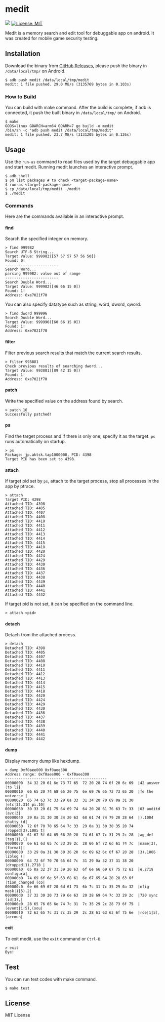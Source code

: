 # medit

![](https://github.com/aktsk/medit/workflows/test/badge.svg)
[![License: MIT](https://img.shields.io/badge/License-MIT-blue.svg)](https://github.com/aktsk/medit/blob/master/LICENSE)

Medit is a memory search and edit tool for debuggable app on android.
It was created for mobile game security testing.

## Installation

Download the binary from [GitHub Releases](https://github.com/aktsk/medit/releases/), please push the binary in `/data/local/tmp/` on Android.

```
$ adb push medit /data/local/tmp/medit
medit: 1 file pushed. 29.0 MB/s (3135769 bytes in 0.103s)
```

### How to Build

You can build with make command.
After the build is complete, if adb is connected, it push the built binary in `/data/local/tmp/` on Android.

```
$ make
GOOS=linux GOARCH=arm64 GOARM=7 go build -o medit
/bin/sh -c "adb push medit /data/local/tmp/medit"
medit: 1 file pushed. 23.7 MB/s (3131205 bytes in 0.126s)
```

## Usage

Use the `run-as` command to read files used by the target debuggable app and start medit.
Running medit launches an interactive prompt.

```
$ adb shell
$ pm list packages # to check <target-package-name>
$ run-as <target-package-name>
$ cp /data/local/tmp/medit ./medit
$ ./medit
```

### Commands

Here are the commands available in an interactive prompt.

#### find

Search the specified integer on memory.

```
> find 999982
Search UTF-8 String...
Target Value: 999982([57 57 57 57 56 50])
Found: 0!
------------------------
Search Word...
parsing 999982: value out of range
------------------------
Search Double Word...
Target Value: 999982([46 66 15 0])
Found: 1!
Address: 0xe7021f70
```

You can also specify datatype such as string, word, dword, qword.

```
> find dword 999996
Search Double Word...
Target Value: 999996([60 66 15 0])
Found: 1!
Address: 0xe7021f70
```

#### filter

Filter previous search results that match the current search results.

```
> filter 993881
Check previous results of searching dword...
Target Value: 993881([89 42 15 0])
Found: 1!
Address: 0xe7021f70
```

#### patch

Write the specified value on the address found by search.

```
> patch 10
Successfully patched!
```

#### ps

Find the target process and if there is only one, specify it as the target. `ps` runs automatically on startup.

```
> ps
Package: jp.aktsk.tap1000000, PID: 4398
Target PID has been set to 4398.
```


#### attach

If target pid set by `ps`, attach to the target process, stop all processes in the app by ptrace.

```
> attach
Target PID: 4398
Attached TID: 4398
Attached TID: 4405
Attached TID: 4407
Attached TID: 4408
Attached TID: 4410
Attached TID: 4411
Attached TID: 4412
Attached TID: 4413
Attached TID: 4414
Attached TID: 4415
Attached TID: 4418
Attached TID: 4420
Attached TID: 4424
Attached TID: 4429
Attached TID: 4430
Attached TID: 4436
Attached TID: 4437
Attached TID: 4438
Attached TID: 4439
Attached TID: 4440
Attached TID: 4441
Attached TID: 4442
```

If target pid is not set, it can be specified on the command line.

```
> attach <pid>
```

#### detach

Detach from the attached process.

```
> detach
Detached TID: 4398
Detached TID: 4405
Detached TID: 4407
Detached TID: 4408
Detached TID: 4410
Detached TID: 4411
Detached TID: 4412
Detached TID: 4413
Detached TID: 4414
Detached TID: 4415
Detached TID: 4418
Detached TID: 4420
Detached TID: 4424
Detached TID: 4429
Detached TID: 4430
Detached TID: 4436
Detached TID: 4437
Detached TID: 4438
Detached TID: 4439
Detached TID: 4440
Detached TID: 4441
Detached TID: 4442
```

#### dump

Display memory dump like hexdump.

```
> dump 0xf0aee000 0xf0aee300
Address range: 0xf0aee000 - 0xf0aee300
----------------------------------------------
00000000  34 32 20 61 6e 73 77 65  72 20 28 74 6f 20 6c 69  |42 answer (to li|
00000010  66 65 20 74 68 65 20 75  6e 69 76 65 72 73 65 20  |fe the universe |
00000020  65 74 63 7c 33 29 0a 33  31 34 20 70 69 0a 31 30  |etc|3).314 pi.10|
00000030  30 33 20 61 75 64 69 74  64 20 28 61 76 63 7c 33  |03 auditd (avc|3|
00000040  29 0a 31 30 30 34 20 63  68 61 74 74 79 20 28 64  |).1004 chatty (d|
00000050  72 6f 70 70 65 64 7c 33  29 0a 31 30 30 35 20 74  |ropped|3).1005 t|
00000060  61 67 5f 64 65 66 20 28  74 61 67 7c 31 29 2c 28  |ag_def (tag|1),(|
00000070  6e 61 6d 65 7c 33 29 2c  28 66 6f 72 6d 61 74 7c  |name|3),(format||
00000080  33 29 0a 31 30 30 36 20  6c 69 62 6c 6f 67 20 28  |3).1006 liblog (|
00000090  64 72 6f 70 70 65 64 7c  31 29 0a 32 37 31 38 20  |dropped|1).2718 |
000000a0  65 0a 32 37 31 39 20 63  6f 6e 66 69 67 75 72 61  |e.2719 configura|
000000b0  74 69 6f 6e 5f 63 68 61  6e 67 65 64 20 28 63 6f  |tion_changed (co|
000000c0  6e 66 69 67 20 6d 61 73  6b 7c 31 7c 35 29 0a 32  |nfig mask|1|5).2|
000000d0  37 32 30 20 73 79 6e 63  20 28 69 64 7c 33 29 2c  |720 sync (id|3),|
000000e0  28 65 76 65 6e 74 7c 31  7c 35 29 2c 28 73 6f 75  |(event|1|5),(sou|
000000f0  72 63 65 7c 31 7c 35 29  2c 28 61 63 63 6f 75 6e  |rce|1|5),(accoun|
```

#### exit

To exit medit, use the `exit` command or `Ctrl-D`.

```
> exit
Bye!
```

## Test

You can run test codes with make command.

```
$ make test
```

## License

MIT License
